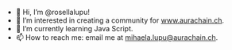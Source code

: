 - 👋 Hi, I’m @rosellalupu!
- 👀 I’m interested in creating a community for www.aurachain.ch.
- 🌱 I’m currently learning Java Script.
- 📫 How to reach me: email me at mihaela.lupu@aurachain.ch.

<!---
rosellalupu/rosellalupu is a ✨ special ✨ repository because its `README.md` (this file) appears on your GitHub profile.
You can click the Preview link to take a look at your changes.
--->
